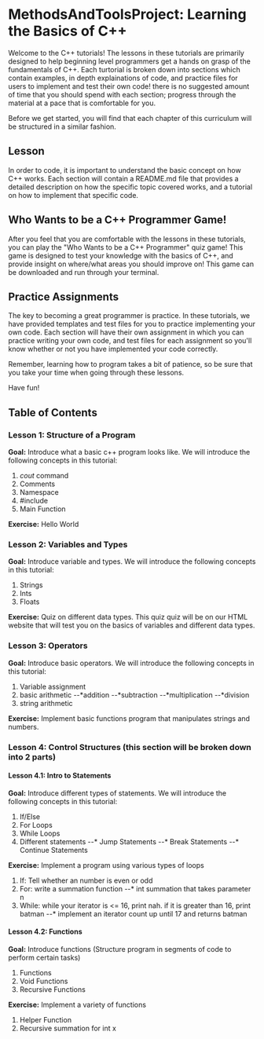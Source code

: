 # MethodsAndToolsProject: Learning the Basics of C++ 

Welcome to the C++ tutorials! The lessons in these tutorials are primarily designed to help beginning level programmers get a hands on grasp of the fundamentals of C++. Each turtorial is broken down into sections which contain examples, in depth explainations of code, and practice files for users to implement and test their own code! there is no suggested amount of time that you should spend with each section; progress through the material at a pace that is comfortable for you.

Before we get started, you will find that each chapter of this curriculum will be structured in a similar fashion.

## Lesson

In order to code, it is important to understand the basic concept on how C++ works. Each section will contain a README.md file that provides a detailed description on how the specific topic covered works, and a tutorial on how to implement that specific code.


## Who Wants to be a C++ Programmer Game!

After you feel that you are comfortable with the lessons in these tutorials, you can play the "Who Wants to be a C++ Programmer" quiz game! This game is designed to test your knowledge with the basics of C++, and provide insight on where/what areas you should improve on! This game can be downloaded and run through your terminal.

## Practice Assignments

The key to becoming a great programmer is practice. In these tutorials, we have provided templates and test files for you to practice implementing your own code. Each section will have their own assignment in which you can practice writing your own code, and test files for each assignment so you'll know whether or not you have implemented your code correctly.

Remember, learning how to program takes a bit of patience, so be sure that you take your time when going through these lessons.

Have fun!

## Table of Contents

### Lesson 1: Structure of a Program

**Goal:** Introduce what a basic c++ program looks like. We will introduce the following concepts in this tutorial:

1. *cout* command
2. Comments
3. Namespace 
4. #include
5. Main Function

**Exercise:** Hello World


### Lesson 2: Variables and Types

**Goal:** Introduce variable and types. We will introduce the following concepts in this tutorial:

1. Strings
2. Ints
3. Floats

**Exercise:** Quiz on different data types. This quiz quiz will be on our HTML website that will test you on the basics of variables and different data types.

### Lesson 3: Operators

**Goal:** Introduce basic operators. We will introduce the following concepts in this tutorial:

1. Variable assignment
2. basic arithmetic
--*addition 
--*subtraction 
--*multiplication 
--*division
3. string arithmetic

**Exercise:** Implement basic functions program that manipulates strings and numbers.

### Lesson 4: Control Structures (this section will be broken down into 2 parts)

#### Lesson 4.1: Intro to Statements
**Goal:** Introduce different types of statements. We will introduce the following concepts in this tutorial:

1. If/Else 
2. For Loops
3. While Loops
4. Different statements
--* Jump Statements
--* Break Statements
--* Continue Statements

**Exercise:** Implement a program using various types of loops

1. If: Tell whether an number is even or odd
2. For: write a summation function
--* int summation that takes parameter n
3. While: while your iterator is <= 16, print nah. if it is greater than 16, print batman
--* implement an iterator count up until 17 and returns batman

#### Lesson 4.2: Functions

**Goal:** Introduce functions (Structure program in segments of code to perform certain tasks)

1. Functions
2. Void Functions
3. Recursive Functions

**Exercise:** Implement a variety of functions

1. Helper Function
2. Recursive summation for int x
